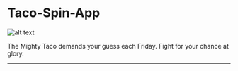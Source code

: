 # Taco-Spin-App
![alt text][logo]

[logo]: https://media.rainpos.com/5581/taco_trans.png "Taco SPIN!"


The Mighty Taco demands your guess each Friday. Fight for your chance at glory.

---